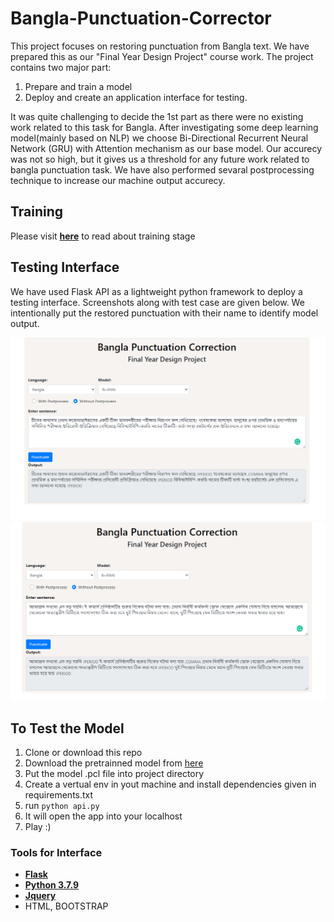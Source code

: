 # Bangla-Punctuation-Corrector

This project focuses on restoring punctuation from Bangla text. We have prepared this as our "Final Year Design Project" course work. The project contains two major part: <br>
1. Prepare and train a model  
2. Deploy and create an application interface for testing.
<a/>
It was quite challenging to decide the 1st part as there were no existing work related to this task for Bangla. After investigating some deep learning model(mainly based on NLP) we choose Bi-Directional Recurrent Neural Network (GRU) with Attention mechanism as our base model. Our accurecy was not so high, but it gives us a threshold for any future 
work related to bangla punctuation task. We have also performed sevaral postprocessing technique to increase our machine output accurecy.

## Training

Please visit **[here]()** to read about training stage

## Testing Interface

We have used Flask API as a lightweight python framework to deploy a testing interface. Screenshots along with test case are given below. We intentionally put the restored punctuation 
with their name to identify model output.
<p align = "center">
    <img src = "ss1.PNG">
    <img src = "ss2.PNG">
</p>

## To Test the Model
1. Clone or download this repo
2. Download the pretrainned model from [here](https://drive.google.com/file/d/1-OyJ6HksBzO7xUaKRTApES9ht52iNVya/view?usp=sharing)
3. Put the model .pcl file into project directory
4. Create a vertual env in yout machine and install dependencies given in requirements.txt
5. run ```python api.py```
6. It will open the app into your localhost
7. Play :)

### Tools for Interface
- **[Flask](https://flask.palletsprojects.com/en/1.1.x/)**
- **[Python 3.7.9](https://www.python.org/)**
- **[Jquery](https://jquery.com/)**
- HTML, BOOTSTRAP
